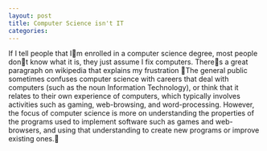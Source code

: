```yaml
---
layout: post
title: Computer Science isn't IT
categories: 
---
```

If I tell people that Im enrolled in a computer science degree, most people
dont know what it is, they just assume I fix computers. Theres a great
paragraph on wikipedia that explains my frustration
The general public sometimes confuses computer science with careers that deal
with computers (such as the noun Information Technology), or think that it
relates to their own experience of computers, which typically involves
activities such as gaming, web-browsing, and word-processing. However, the
focus of computer science is more on understanding the properties of the
programs used to implement software such as games and web-browsers, and using
that understanding to create new programs or improve existing ones.
